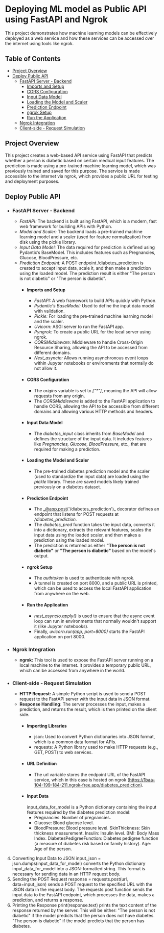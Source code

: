 # Deploying ML model as Public API using FastAPI and Ngrok
This project demonstrates how machine learning models can be effectively deployed as a web service and how these services can be accessed over the internet using tools like ngrok.

## Table of Contents
- [Project Overview](#project-overview)
- [Deploy Public API](#deploy-public-api)
  - [FastAPI Server - Backend](#fastapi-server---backend)
    - [Imports and Setup](#imports-and-setup)
    - [CORS Configuration](#cors-configuration)
    - [Input Data Model](#input-data-model)
    - [Loading the Model and Scaler](#loading-the-model-and-scaler)
    - [Prediction Endpoint](#prediction-endpoint)
    - [ngrok Setup](#ngrok-setup)
    - [Run the Application](#run-the-application)
  - [Ngrok Integration](#ngrok-integration)
  - [Client-side - Request Simulation](#client-side---request-simulation)

## Project Overview
This project creates a web-based API service using FastAPI that predicts whether a person is diabetic based on certain medical input features. The prediction is made using a pre-trained machine learning model, which was previously trained and saved for this purpose. The service is made accessible to the internet via ngrok, which provides a public URL for testing and deployment purposes.

## Deploy Public API
- ### FastAPI Server - Backend
  - _FastAPI:_ The backend is built using FastAPI, which is a modern, fast web framework for building APIs with Python.
  - _Model and Scaler:_ The backend loads a pre-trained machine learning model and a scaler (used for feature normalization) from disk using the pickle library.
  - _Input Data Model:_ The data required for prediction is defined using Pydantic’s BaseModel. This includes features such as Pregnancies, Glucose, BloodPressure, etc.
  - _Prediction Endpoint:_ A POST endpoint /diabetes_prediction is created to accept input data, scale it, and then make a prediction using the loaded model. The prediction result is either "The person is not diabetic" or "The person is diabetic".
    - #### Imports and Setup
      - _FastAPI:_ A web framework to build APIs quickly with Python.
      - _Pydantic's BaseModel:_ Used to define the input data model with validation.
      - _Pickle:_ For loading the pre-trained machine learning model and the scaler.
      - _Uvicorn:_ ASGI server to run the FastAPI app.
      - _Pyngrok:_ To create a public URL for the local server using ngrok.
      - _CORSMiddleware:_ Middleware to handle Cross-Origin Resource Sharing, allowing the API to be accessed from different domains.
      - _Nest_asyncio:_ Allows running asynchronous event loops within Jupyter notebooks or environments that normally do not allow it.
    - #### CORS Configuration
      - The _origins_ variable is set to _["*"]_, meaning the API will allow requests from any origin.
      - The _CORSMiddleware_ is added to the FastAPI application to handle CORS, allowing the API to be accessible from different domains and allowing various HTTP methods and headers.
    - #### Input Data Model
      - The _diabetes_input_ class inherits from _BaseModel_ and defines the structure of the input data. It includes features like _Pregnancies, Glucose, BloodPressure_, etc., that are required for making a prediction.
    - #### Loading the Model and Scaler
      - The pre-trained diabetes prediction model and the scaler (used to standardize the input data) are loaded using the _pickle_ library. These are saved models likely trained previously on a diabetes dataset.
    - #### Prediction Endpoint
      - The _@app.post('/diabetes_prediction')_ decorator defines an endpoint that listens for POST requests at _/diabetes_prediction_.
      - The _diabetes_pred_ function takes the input data, converts it into a dictionary, extracts the relevant features, scales the input data using the loaded scaler, and then makes a prediction using the loaded model.
      - The prediction is returned as either **"The person is not diabetic"** or **"The person is diabetic"** based on the model's output.
    - #### ngrok Setup
      - The _authtoken_ is used to authenticate with ngrok.
      - A tunnel is created on port 8000, and a public URL is printed, which can be used to access the local FastAPI application from anywhere on the web.
    - #### Run the Application
      - _nest_asyncio.apply()_ is used to ensure that the async event loop can run in environments that normally wouldn't support it (like Jupyter notebooks).
      - Finally, _uvicorn.run(app, port=8000)_ starts the FastAPI application on port 8000.

- ### Ngrok Integration
  - **ngrok:** This tool is used to expose the FastAPI server running on a local machine to the internet. It provides a temporary public URL, which can be accessed from anywhere in the world.

- ### Client-side - Request Simulation
  - **HTTP Request:** A simple Python script is used to send a POST request to the FastAPI server with the input data in JSON format.
  - **Response Handling:** The server processes the input, makes a prediction, and returns the result, which is then printed on the client side.
    - #### Importing Libraries
      - json: Used to convert Python dictionaries into JSON format, which is a common data format for APIs.
      - requests: A Python library used to make HTTP requests (e.g., GET, POST) to web services.
    - #### URL Definition
      - The url variable stores the endpoint URL of the FastAPI service, which in this case is hosted on ngrok (https://1baa-104-199-184-211.ngrok-free.app/diabetes_prediction).
    - #### Input Data
      input_data_for_model is a Python dictionary containing the input features required by the diabetes prediction model:
        - Pregnancies: Number of pregnancies.
        - Glucose: Blood glucose level.
        - BloodPressure: Blood pressure level.
SkinThickness: Skin thickness measurement.
Insulin: Insulin level.
BMI: Body Mass Index.
DiabetesPedigreeFunction: Diabetes pedigree function (a measure of diabetes risk based on family history).
Age: Age of the person.
4. Converting Input Data to JSON
input_json = json.dumps(input_data_for_model) converts the Python dictionary input_data_for_model into a JSON-formatted string. This format is necessary for sending data in an HTTP request body.
5. Sending the POST Request
response = requests.post(url, data=input_json) sends a POST request to the specified URL with the JSON data in the request body.
The requests.post function sends the input data to the FastAPI endpoint, which processes the data, makes a prediction, and returns a response.
6. Printing the Response
print(response.text) prints the text content of the response returned by the server. This will be either:
"The person is not diabetic" if the model predicts that the person does not have diabetes.
"The person is diabetic" if the model predicts that the person has diabetes.
